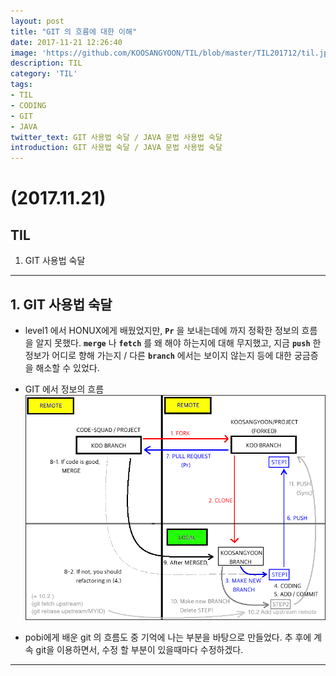 ```yaml
---
layout: post
title: "GIT 의 흐름에 대한 이해"
date: 2017-11-21 12:26:40
image: 'https://github.com/KOOSANGYOON/TIL/blob/master/TIL201712/til.jpg?raw=true'
description: TIL
category: 'TIL'
tags:
- TIL
- CODING
- GIT
- JAVA
twitter_text: GIT 사용법 숙달 / JAVA 문법 사용법 숙달
introduction: GIT 사용법 숙달 / JAVA 문법 사용법 숙달
---
```


# (2017.11.21)

## TIL

1. GIT 사용법 숙달

---
## 1. GIT 사용법 숙달

- level1 에서 HONUX에게 배웠었지만, **`Pr`** 을 보내는데에 까지 정확한 정보의 흐름을 알지 못했다.
  **`merge`** 나 **`fetch`** 를 왜 해야 하는지에 대해 무지했고, 지금 **`push`** 한 정보가 어디로 향해 가는지 / 다른 **`branch`** 에서는 보이지 않는지 등에 대한 궁금증을 해소할 수 있었다.

- GIT 에서 정보의 흐름
 ![Image](https://github.com/KOOSANGYOON/TIL/blob/master/TIL201711/Image.png?raw=true)

 - pobi에게 배운 git 의 흐름도 중 기억에 나는 부분을 바탕으로 만들었다.
   추 후에 계속 git을 이용하면서, 수정 할 부분이 있을때마다 수정하겠다.

---
